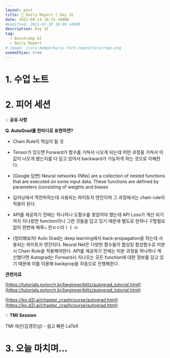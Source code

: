 ```yaml
---
layout: post
title: 📔 Daily Report | Day 32
date: 2021-09-14 10:15 +0900
#modified: 2021-07-30 18:49 +0900
description: Day 32
tag:
  - Boostcamp AI
  - Daily Report
# image: /cara-memperbarui-fork-repository/repo.png
usemathjax: true
---
```


# 1. 수업 노트


# 2. 피어 세션

💡 **공유 사항**

**Q. AutoGrad를 한마디로 표현하면?**

- Chain Rule이 핵심이 될 것
- Tensor가 있으면 Forward가 함수를 거쳐서 나오게 되는데 어떤 과정을 거쳐서 이  값이 나오게 됐는지를 다 담고 있어서 backward가 가능하게 하는 것으로 이해한다.
- (Google 답변) Neural networks (NNs) are a collection of nested functions that are executed on some input data. These functions are defined by parameters (consisting of weights and biases
- 딥러닝에서 역전파하는데 사용되는 파이토치 엔진이며 그 과정에서는 chain rule이 적용이 된다. 
- API를 제공하기 전에는 하나하나 도함수를 찾았어야 했는데 API Loss가 계산 되기까지 지나왔떤 function이나 그런 것들을 담고 있기 때문에 별도로 한하나 구할필요 없이 한번에 해죽ㄴ런ㅁㅇ라ㅣㅓ ㅁ

- (정리해보자) Auto Grad는 deep learning에서 back-propagation을 하는데 사용되는 파이토치 엔진이다. Neural Net은 다양한 함수들이 합성된 합성함수로 미분시 Chain Rule을 적용해야한다. 
API를 제공하기 전에는 미분 과정을 하나하나 계산했다면 Autograd는 Forward시 지나오는 모든 function에 대한 정보를 담고 있기 때문에 이를 이용해 backprop을 자동으로 진행해준다. 

**관련자료**

[https://tutorials.pytorch.kr/beginner/blitz/autograd_tutorial.html](https://tutorials.pytorch.kr/beginner/blitz/autograd_tutorial.html)

[https://ko.d2l.ai/chapter_crashcourse/autograd.html](https://ko.d2l.ai/chapter_crashcourse/autograd.html)

💡 **TMI Session**

TMI 세션(김경민님) - 쉽고 빠른 LaTeX

# 3. 오늘 마치며...

